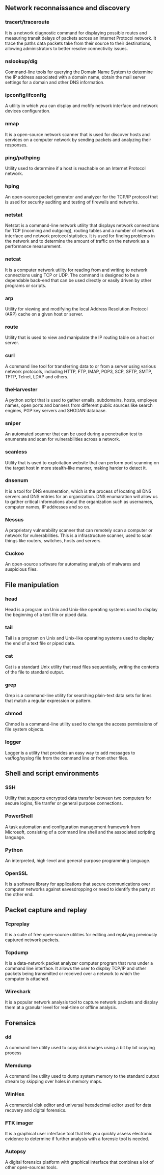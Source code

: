 ## Network reconnaissance and discovery
### tracert/traceroute
It is a network diagnostic command for displaying possible routes and measuring transit delays of packets across an Internet Protocol network. It trace the paths data packets take from their source to their destinations, allowing administrators to better resolve connectivity issues.
### nslookup/dig
Command-line tools for querying the Domain Name System to determine the IP address associated with a domain name, obtain the mail server settings for a domain and other DNS information.
### ipconfig/ifconfig
A utility in which you can display and mofify network interface and network devices configuration.
### nmap
It is a open-source network scanner that is used for discover hosts and services on a computer network by sending packets and analyzing their responses.
### ping/pathping
Utility used to determine if a host is reachable on an Internet Protocol network.
### hping
An open-source packet generator and analyzer for the TCP/IP protocol that is used for security auditing and testing of firewalls and networks.
### netstat
Netstat is a command-line network utility that displays network connections for TCP (incoming and outgoing), routing tables and a number of network interface and network protocol statistics. It is used for finding problems in the network and to determine the amount of traffic on the network as a performance measurement.
### netcat
It is a computer network utility for reading from and writing to network connections using TCP or UDP. The command is designed to be a dependable back-end that can be used directly or easily driven by other programs or scripts.
### arp
Utility for viewing and modifying the local Address Resolution Protocol (ARP) cache on a given host or server.
### route
Utility that is used to view and manipulate the IP routing table on a host or server.
### curl
A command line tool for transferring data to or from a server using various network protocols, including HTTP, FTP, IMAP, POP3, SCP, SFTP, SMTP, TFTP, Telnet, LDAP and others.
### theHarvester
A python script that is used to gather emails, subdomains, hosts, employee names, open ports and banners from different public sources like search engines, PGP key servers and SHODAN database.
### sniper
An automated scanner that can be used during a penetration test to enumerate and scan for vulnerabilities across a network.
### scanless
Utility that is used to exploitation website that can perform port scanning on the target host in more stealth-like manner, making harder to detect it.
### dnsenum
It is a tool for DNS enumeration, which is the process of locating all DNS servers and DNS entries for an organization. DNS enumaration will allow us to gather critical informations about the organization such as usernames, computer names, IP addresses and so on.
### Nessus
A proprietary vulnerability scanner that can remotely scan a computer or network for vulnerabilities. This is a infrastructure scanner, used to scan things like routers, switches, hosts and servers.
### Cuckoo
An open-source software for automating analysis of malwares and suspicious files.

## File manipulation
### head
Head is a program on Unix and Unix-like operating systems used to display the beginning of a text file or piped data.
### tail
Tail is a program on Unix and Unix-like operating systems used to display the end of a text file or piped data.
### cat
Cat is a standard Unix utility that read files sequentially, writing the contents of the file to standard output.
### grep
Grep is a command-line utility for searching plain-text data sets for lines that match a regular expression or pattern.
### chmod
Chmod is a command-line utility used to change the access permissions of file system objects.
### logger
Logger is a utility that provides an easy way to add messages to var/log/syslog file from the command line or from other files.

## Shell and script environments
### SSH
Utility that supports encrypted data transfer between two computers for secure logins, file tranfer or general purpose connections.
### PowerShell
A task automation and configuration management framework from Microsoft, consisting of a command line shell and the associated scripting language.
### Python
An interpreted, high-level and general-purpose programming language.
### OpenSSL
It is a software library for applications that secure communications over computer networks against eavesdropping or need to identify the party at the other end.

## Packet capture and replay
### Tcpreplay
It is a suite of free open-source utilities for editing and replaying previously captured network packets.
### Tcpdump
It is a data-network packet analyzer computer program that runs under a command line interface. It allows the user to display TCP/IP and other packets being transmitted or received over a network to which the computer is attached.
### Wireshark
It is a popular network analysis tool to capture network packets and display them at a granular level for real-time or offline analysis.

## Forensics
### dd
A command line utility used to copy disk images using a bit by bit copying process
### Memdump
A command line utility used to dump system memory to the standard output stream by skipping over holes in memory maps.
### WinHex
A commercial disk editor and universal hexadecimal editor used for data recovery and digital forensics.
### FTK imager
It is a graphical user interface tool that lets you quickly assess electronic evidence to determine if further analysis with a forensic tool is needed.
### Autopsy
A digital forensics platform with graphical interface that combines a lot of other open-sources tools.
